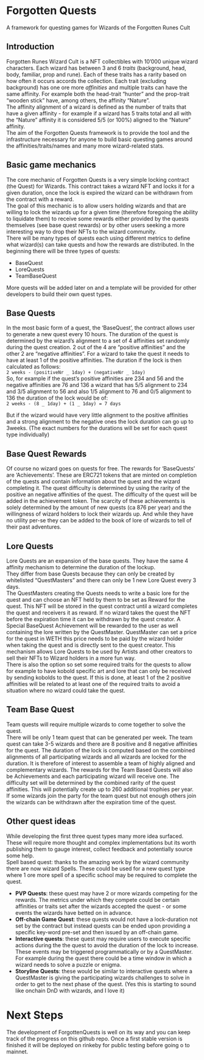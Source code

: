 # Forgotten Quests

A framework for questing games for Wizards of the Forgotten Runes Cult

## Introduction

Forgotten Runes Wizard Cult is a NFT collectibles with 10’000 unique wizard characters. Each wizard has between 3 and 6 _traits_ (background, head, body, familiar, prop and rune). Each of these traits has a rarity based on how often it occurs accords the collection. Each trait (excluding background) has one ore more _affinities_ and multiple traits can have the same affinity. For example both the head-trait “hunter” and the prop-trait “wooden stick” have, among others, the affinity “Nature”.  
The affinity alignment of a wizard is defined as the number of traits that have a given affinity - for example if a wizard has 5 traits total and all with the “Nature” affinity it is considered 5/5 (or 100%) aligned to the “Nature” affinity.  
The aim of the Forgotten Quests framework is to provide the tool and the infrastructure necessary for anyone to build basic questing games around the affinities/traits/names and many more wizard-related stats.

## Basic game mechanics

The core mechanic of Forgotten Quests is a very simple locking contract (the Quest) for Wizards. This contract takes a wizard NFT and locks it for a given duration, once the lock is expired the wizard can be withdrawn from the contract with a reward.  
The goal of this mechanic is to allow users holding wizards and that are willing to lock the wizards up for a given time (therefore foregoing the ability to liquidate them) to receive some rewards either provided by the quests themselves (see base quest rewards) or by other users seeking a more interesting way to drop their NFTs to the wizard community.  
There will be many types of quests each using different metrics to define what wizard(s) can take quests and how the rewards are distributed. In the beginning there will be three types of quests:

- BaseQuest
- LoreQuests
- TeamBaseQuest

More quests will be added later on and a template will be provided for other developers to build their own quest types.

## Base Quests

In the most basic form of a quest, the ‘BaseQuest’, the contract allows user to generate a new quest every 10 hours. The duration of the quest is determined by the wizard’s alignment to a set of 4 affinities set randomly during the quest creation. 2 out of the 4 are “positive affinities” and the other 2 are “negative affinities”. For a wizard to take the quest it needs to have at least 1 of the positive affinities. The duration if the lock is then calculated as follows:  
`2 weeks - (positiveNr _ 1day) + (negativeNr _ 1day)`  
So, for example if the quest’s positive affinities are 234 and 56 and the negative affinities are 76 and 136 a wizard that has 5/5 alignment to 234 and 3/5 alignment to 56 and also 1/5 alignment to 76 and 0/5 alignment to 136 the duration of the lock would be of:  
`2 weeks - (8 _ 1day) + (1 _ 1day) = 7 days`

But if the wizard would have very little alignment to the positive affinities and a strong alignment to the negative ones the lock duration can go up to 3weeks.
(The exact numbers for the durations will be set for each quest type individually)

## Base Quest Rewards

Of course no wizard goes on quests for free. The rewards for ‘BaseQuests’ are ‘Achievements’. These are ERC721 tokens that are minted on completion of the quests and contain information about the quest and the wizard completing it. The quest difficulty is determined by using the rarity of the positive an negative affinities of the quest. The difficulty of the quest will be added in the achievement token.
The scarcity of these achievements is solely determined by the amount of new quests (ca 876 per year) and the willingness of wizard holders to lock their wizards up. And while they have no utility per-se they can be added to the book of lore of wizards to tell of their past adventures.

## Lore Quests

Lore Quests are an expansion of the base quests. They have the same 4 affinity mechanism to determine the duration of the lockup.  
They differ from base Quests because they can only be created by whitelisted “QuestMasters” and there can only be 1 new Lore Quest every 3 days.  
The QuestMasters creating the Quests needs to write a basic lore for the quest and can choose an NFT held by them to be set as Reward for the quest. This NFT will be stored in the quest contract until a wizard completes the quest and receivers it as reward. If no wizard takes the quest the NFT before the expiration time it can be withdrawn by the quest creator. A Special BaseQuest Achievement will be rewarded to the user as well containing the lore written by the QuestMaster.
QuestMaster can set a price for the quest in WETH this price needs to be paid by the wizard holder when taking the quest and is directly sent to the quest creator. This mechanism allows Lore Quests to be used by Artists and other creators to sell their NFTs to Wizard holders in a more fun way.  
There is also the option so set some required traits for the quests to allow for example to have kobold specific art and lore that can only be received by sending kobolds to the quest. If this is done, at least 1 of the 2 positive affinities will be related to at least one of the required traits to avoid a situation where no wizard could take the quest.

## Team Base Quest

Team quests will require multiple wizards to come together to solve the quest.  
There will be only 1 team quest that can be generated per week. The team quest can take 3-5 wizards and there are 8 positive and 8 negative affinities for the quest. The duration of the lock is computed based on the combined alignments of all participating wizards and all wizards are locked for the duration. It is therefore of interest to assemble a team of highly aligned and complementary wizards. The rewards for the Team Based Quests will also be Achievements and each participating wizard will receive one. The difficulty set will be determined by the combined rarity of the quest affinities. This will potentially create up to 260 additional trophies per year.  
If some wizards join the party for the team quest but not enough others join the wizards can be withdrawn after the expiration time of the quest.

## Other quest ideas

While developing the first three quest types many more idea surfaced. These will require more thought and complex implementations but its worth publishing them to gauge interest, collect feedback and potentially source some help.  
Spell based quest: thanks to the amazing work by the wizard community there are now wizard Spells. These could be used for a new quest type where 1 ore more spell of a specific school may be required to complete the quest.

- **PVP Quests**: these quest may have 2 or more wizards competing for the rewards. The metrics under which they compete could be certain affinities or traits set after the wizards accepted the quest - or some events the wizards have betted on in advance.
- **Off-chain Game Quest**: these quests would not have a lock-duration not set by the contract but instead quests can be ended upon providing a specific key-word pre-set and then issued by an off-chain game.
- **Interactive quests**: these quest may require users to execute specific actions during the the quest to avoid the duration of the lock to increase. These events may be triggered programmatically or by a QuestMaster. For example during the quest there could be a time window in which a wizard needs to solve a puzzle or enigma.
- **Storyline Quests**: these would be similar to interactive quests where a QuestMaster is giving the participating wizards challenges to solve in order to get to the next phase of the quest. (Yes this is starting to sound like onchain DnD with wizards, and I love it)

# Next Steps

The development of ForgottenQuests is well on its way and you can keep track of the progress on this github repo.
Once a first stable version is finished it will be deployed on rinkeby for public testing before going o to mainnet.
